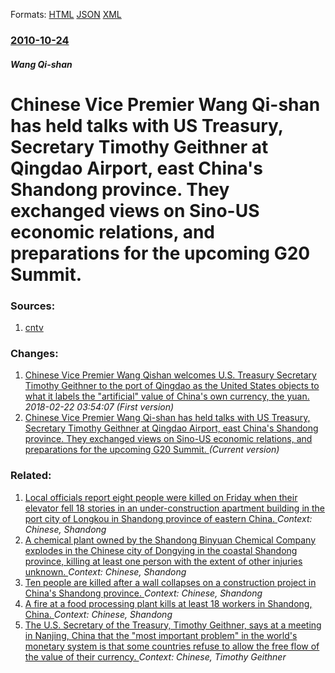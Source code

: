 
Formats: [HTML](/news/2010/10/24/chinese-vice-premier-wang-qi-shan-has-held-talks-with-us-treasury-secretary-timothy-geithner-at-qingdao-airport-east-china-s-shandong-prov.html)  [JSON](/news/2010/10/24/chinese-vice-premier-wang-qi-shan-has-held-talks-with-us-treasury-secretary-timothy-geithner-at-qingdao-airport-east-china-s-shandong-prov.json)  [XML](/news/2010/10/24/chinese-vice-premier-wang-qi-shan-has-held-talks-with-us-treasury-secretary-timothy-geithner-at-qingdao-airport-east-china-s-shandong-prov.xml)  

### [2010-10-24](/news/2010/10/24/index.md)

##### Wang Qi-shan
# Chinese Vice Premier Wang Qi-shan has held talks with US Treasury, Secretary Timothy Geithner at Qingdao Airport, east China's Shandong province. They exchanged views on Sino-US economic relations, and preparations for the upcoming G20 Summit. 




### Sources:

1. [cntv](http://english.cntv.cn/program/newsupdate/20101025/100683.shtml)

### Changes:

1. [Chinese Vice Premier Wang Qishan welcomes U.S. Treasury Secretary Timothy Geithner to the port of Qingdao as the United States objects to what it labels the "artificial" value of China's own currency, the yuan. ](/news/2010/10/24/chinese-vice-premier-wang-qishan-welcomes-u-s-treasury-secretary-timothy-geithner-to-the-port-of-qingdao-as-the-united-states-objects-to-wh.md) _2018-02-22 03:54:07 (First version)_
1. [Chinese Vice Premier Wang Qi-shan has held talks with US Treasury, Secretary Timothy Geithner at Qingdao Airport, east China's Shandong province. They exchanged views on Sino-US economic relations, and preparations for the upcoming G20 Summit. ](/news/2010/10/24/chinese-vice-premier-wang-qi-shan-has-held-talks-with-us-treasury-secretary-timothy-geithner-at-qingdao-airport-east-china-s-shandong-prov.md) _(Current version)_

### Related:

1. [Local officials report eight people were killed on Friday when their elevator fell 18 stories in an under-construction apartment building in the port city of Longkou in Shandong province of eastern China. ](/news/2016/07/17/local-officials-report-eight-people-were-killed-on-friday-when-their-elevator-fell-18-stories-in-an-under-construction-apartment-building-in.md) _Context: Chinese, Shandong_
2. [A chemical plant owned by the Shandong Binyuan Chemical Company explodes in the Chinese city of Dongying in the coastal Shandong province, killing at least one person with the extent of other injuries unknown. ](/news/2015/09/1/a-chemical-plant-owned-by-the-shandong-binyuan-chemical-company-explodes-in-the-chinese-city-of-dongying-in-the-coastal-shandong-province-k.md) _Context: Chinese, Shandong_
3. [Ten people are killed after a wall collapses on a construction project in China's Shandong province. ](/news/2015/05/9/ten-people-are-killed-after-a-wall-collapses-on-a-construction-project-in-china-s-shandong-province.md) _Context: Chinese, Shandong_
4. [A fire at a food processing plant kills at least 18 workers in Shandong, China. ](/news/2014/11/16/a-fire-at-a-food-processing-plant-kills-at-least-18-workers-in-shandong-china.md) _Context: Chinese, Shandong_
5. [The U.S. Secretary of the Treasury, Timothy Geithner, says at a meeting in Nanjing, China that the "most important problem" in the world's monetary system is that some countries refuse to allow the free flow of the value of their currency. ](/news/2011/03/31/the-u-s-secretary-of-the-treasury-timothy-geithner-says-at-a-meeting-in-nanjing-china-that-the-most-important-problem-in-the-world-s-m.md) _Context: Chinese, Timothy Geithner_
